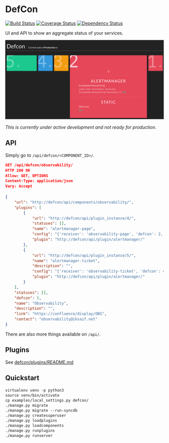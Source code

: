 # DefCon

[![Build Status](https://travis-ci.org/iksaif/defcon.svg?branch=master)](https://travis-ci.org/iksaif/defcon)
[![Coverage Status](https://coveralls.io/repos/github/iksaif/defcon/badge.svg)](https://coveralls.io/github/iksaif/defcon?branch=master)
[![Dependency Status](https://gemnasium.com/badges/github.com/iksaif/defcon.svg)](https://gemnasium.com/github.com/iksaif/defcon)

UI and API to show an aggregate status of your services.

[![DefCon screenshot](doc/defcon.png)](doc/defcon.png)

*This is currently under active development and not ready for production.*

## API

Simply go to `/api/defcon/<COMPONENT_ID>/`.

```json
GET /api/defcon/observability/
HTTP 200 OK
Allow: GET, OPTIONS
Content-Type: application/json
Vary: Accept

{
    "url": "http://defcon/api/components/observability/",
    "plugins": [
        {
            "url": "http://defcon/api/plugin_instance/4/",
            "statuses": [],
            "name": "alertmanager-page",
            "config": "{'receiver': 'observability-page', 'defcon': 2, 'api': 'https://alertmanager/api/v1/'}",
            "plugin": "http://defcon/api/plugin/alertmanager/"
        },
        {
            "url": "http://defcon/api/plugin_instance/5/",
            "name": "alertmanager-ticket",
            "description": "",
            "config": "{'receiver': 'observability-ticket', 'defcon': 4, 'api': 'https://alertmanager/api/v1/'}",
            "plugin": "http://defcon/api/plugin/alertmanager/"
        }
    ],
    "statuses": [],
    "defcon": 5,
    "name": "Observability",
    "description": "",
    "link": "https://confluence/display/OBS",
    "contact": "observability@iksaif.net"
}
```

There are also more things available on `/api/`.

## Plugins

See [defcon/plugins/README.md](defcon/plugins/README.md)

## Quickstart

```
virtualenv venv -p python3
source venv/bin/activate
cp examples/local_settings.py defcon/
./manage.py migrate
./manage.py migrate --run-syncdb
./manage.py createsuperuser
./manage.py loadplugins
./manage.py loadcomponents
./manage.py runplugins
./manage.py runserver
```
